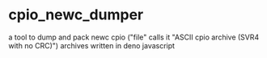 # cpio_newc_dumper
a tool to dump and pack newc cpio ("file" calls it "ASCII cpio archive (SVR4 with no CRC)") archives written in deno javascript

